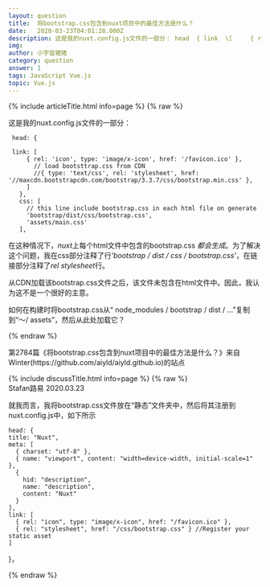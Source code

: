 ```yaml
---
layout: question
title:  将bootstrap.css包含到nuxt项目中的最佳方法是什么？
date:   2020-03-23T04:01:28.000Z
description: 这是我的nuxt.config.js文件的一部分： head  { link  \[     { rel  'icon', type  'imag...
img: 
author: 小宇宙猪猪
category: question
answer: 1
tags: JavaScript Vue.js
topic: Vue.js
---
```

<div class="article-root">
  <div class="article">
    {% include articleTitle.html info=page %}
    {% raw %}
    <div class="article-content"><p><font style="vertical-align: inherit;"><font style="vertical-align: inherit;">这是我的nuxt.config.js文件的一部分：</font></font></p>

<pre><code> head: {<font></font>
<font></font>
 link: [<font></font>
     { rel: 'icon', type: 'image/x-icon', href: '/favicon.ico' },<font></font>
       // load bootsttrap.css from CDN      <font></font>
       //{ type: 'text/css', rel: 'stylesheet', href: '//maxcdn.bootstrapcdn.com/bootstrap/3.3.7/css/bootstrap.min.css' },<font></font>
     ]<font></font>
   },<font></font>
   css: [<font></font>
     // this line include bootstrap.css in each html file on generate <font></font>
     'bootstrap/dist/css/bootstrap.css',<font></font>
     'assets/main.css'<font></font>
   ],<font></font>
</code></pre>

<p><font style="vertical-align: inherit;"><font style="vertical-align: inherit;">在这种情况下，</font></font><em><font style="vertical-align: inherit;"><font style="vertical-align: inherit;">nuxt</font></font></em><font style="vertical-align: inherit;"><font style="vertical-align: inherit;">上每个html文件中包含的bootstrap.css </font><em><font style="vertical-align: inherit;">都会生成</font></em><font style="vertical-align: inherit;">。</font><font style="vertical-align: inherit;">为了解决这个问题，我</font><font style="vertical-align: inherit;">在css部分</font><font style="vertical-align: inherit;">注释了行</font></font><em><font style="vertical-align: inherit;"><font style="vertical-align: inherit;">'bootstrap / dist / css / bootstrap.css'</font></font></em><font style="vertical-align: inherit;"><font style="vertical-align: inherit;">，</font><font style="vertical-align: inherit;">在链接部分</font><font style="vertical-align: inherit;">注释了</font></font><em><font style="vertical-align: inherit;"><font style="vertical-align: inherit;">rel stylesheet</font></font></em><font style="vertical-align: inherit;"><font style="vertical-align: inherit;">行。</font></font></p>

<p><font style="vertical-align: inherit;"><font style="vertical-align: inherit;">从CDN加载该bootstrap.css文件之后，该文件未包含在html文件中。</font><font style="vertical-align: inherit;">因此，我认为这不是一个很好的主意。</font></font></p>

<p><font style="vertical-align: inherit;"><font style="vertical-align: inherit;">如何在构建时将bootstrap.css从“ node_modules / bootstrap / dist / ...”复制到“〜/ assets”，然后从此处加载它？</font></font></p></div>
    {% endraw %}
  </div>
  <p class="winter_mark">第2784篇《将bootstrap.css包含到nuxt项目中的最佳方法是什么？》来自Winter(https://github.com/aiyld/aiyld.github.io)的站点</p>
  <div class="discuss-wrapper">
    {% include discussTitle.html info=page %}
    {% raw %}
    <div class="discuss-list">
    <div class="discuss-item">
        <div class="discuss-parent">
          <div class="discuss-meta">
            <span class="discuss-user">Stafan路易</span>
            <span class="discuss-time">2020.03.23</span>
          </div>
          <div class="discuss-comment"><p><font style="vertical-align: inherit;"><font style="vertical-align: inherit;">就我而言，我将bootstrap.css文件放在“静态”文件夹中，然后将其注册到nuxt.config.js中，如下所示</font></font></p>

<pre><code>head: {<font></font>
title: "Nuxt",<font></font>
meta: [<font></font>
  { charset: "utf-8" },<font></font>
  { name: "viewport", content: "width=device-width, initial-scale=1" },<font></font>
  {<font></font>
    hid: "description",<font></font>
    name: "description",<font></font>
    content: "Nuxt"<font></font>
  }<font></font>
],<font></font>
link: [<font></font>
  { rel: "icon", type: "image/x-icon", href: "/favicon.ico" },<font></font>
  { rel: "stylesheet", href: "/css/bootstrap.css" } //Register your static asset <font></font>
]<font></font>
</code></pre>

<p><font style="vertical-align: inherit;"><font style="vertical-align: inherit;">}，</font></font></p></div>
        </div></div>
    </div>
    {% endraw %}
  </div>
<div>
